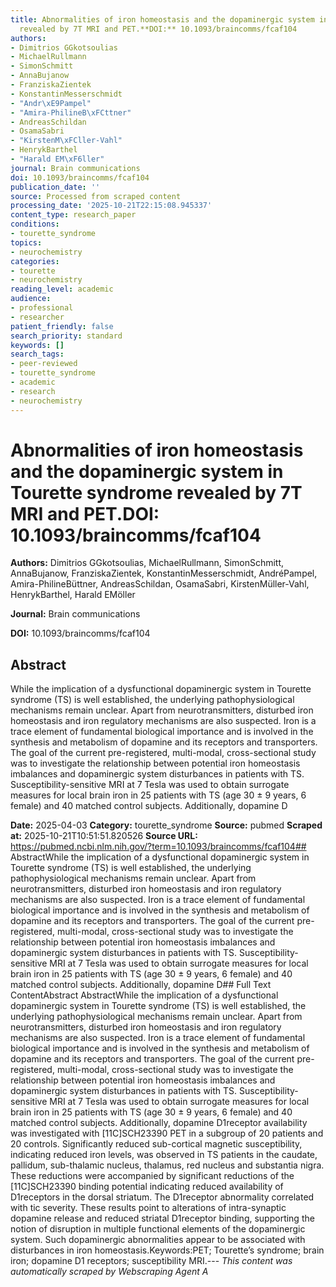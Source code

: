 ```yaml
---
title: Abnormalities of iron homeostasis and the dopaminergic system in Tourette syndrome
  revealed by 7T MRI and PET.**DOI:** 10.1093/braincomms/fcaf104
authors:
- Dimitrios GGkotsoulias
- MichaelRullmann
- SimonSchmitt
- AnnaBujanow
- FranziskaZientek
- KonstantinMesserschmidt
- "Andr\xE9Pampel"
- "Amira-PhilineB\xFCttner"
- AndreasSchildan
- OsamaSabri
- "KirstenM\xFCller-Vahl"
- HenrykBarthel
- "Harald EM\xF6ller"
journal: Brain communications
doi: 10.1093/braincomms/fcaf104
publication_date: ''
source: Processed from scraped content
processing_date: '2025-10-21T22:15:08.945337'
content_type: research_paper
conditions:
- tourette_syndrome
topics:
- neurochemistry
categories:
- tourette
- neurochemistry
reading_level: academic
audience:
- professional
- researcher
patient_friendly: false
search_priority: standard
keywords: []
search_tags:
- peer-reviewed
- tourette_syndrome
- academic
- research
- neurochemistry
---
```


# Abnormalities of iron homeostasis and the dopaminergic system in Tourette syndrome revealed by 7T MRI and PET.**DOI:** 10.1093/braincomms/fcaf104

**Authors:** Dimitrios GGkotsoulias, MichaelRullmann, SimonSchmitt, AnnaBujanow, FranziskaZientek, KonstantinMesserschmidt, AndréPampel, Amira-PhilineBüttner, AndreasSchildan, OsamaSabri, KirstenMüller-Vahl, HenrykBarthel, Harald EMöller

**Journal:** Brain communications

**DOI:** 10.1093/braincomms/fcaf104

## Abstract

While the implication of a dysfunctional dopaminergic system in Tourette syndrome (TS) is well established, the underlying pathophysiological mechanisms remain unclear. Apart from neurotransmitters, disturbed iron homeostasis and iron regulatory mechanisms are also suspected. Iron is a trace element of fundamental biological importance and is involved in the synthesis and metabolism of dopamine and its receptors and transporters. The goal of the current pre-registered, multi-modal, cross-sectional study was to investigate the relationship between potential iron homeostasis imbalances and dopaminergic system disturbances in patients with TS. Susceptibility-sensitive MRI at 7 Tesla was used to obtain surrogate measures for local brain iron in 25 patients with TS (age 30 ± 9 years, 6 female) and 40 matched control subjects. Additionally, dopamine D

**Date:** 2025-04-03
**Category:** tourette_syndrome
**Source:** pubmed
**Scraped at:** 2025-10-21T10:51:51.820526
**Source URL:** https://pubmed.ncbi.nlm.nih.gov/?term=10.1093/braincomms/fcaf104## AbstractWhile the implication of a dysfunctional dopaminergic system in Tourette syndrome (TS) is well established, the underlying pathophysiological mechanisms remain unclear. Apart from neurotransmitters, disturbed iron homeostasis and iron regulatory mechanisms are also suspected. Iron is a trace element of fundamental biological importance and is involved in the synthesis and metabolism of dopamine and its receptors and transporters. The goal of the current pre-registered, multi-modal, cross-sectional study was to investigate the relationship between potential iron homeostasis imbalances and dopaminergic system disturbances in patients with TS. Susceptibility-sensitive MRI at 7 Tesla was used to obtain surrogate measures for local brain iron in 25 patients with TS (age 30 ± 9 years, 6 female) and 40 matched control subjects. Additionally, dopamine D## Full Text ContentAbstract AbstractWhile the implication of a dysfunctional dopaminergic system in Tourette syndrome (TS) is well established, the underlying pathophysiological mechanisms remain unclear. Apart from neurotransmitters, disturbed iron homeostasis and iron regulatory mechanisms are also suspected. Iron is a trace element of fundamental biological importance and is involved in the synthesis and metabolism of dopamine and its receptors and transporters. The goal of the current pre-registered, multi-modal, cross-sectional study was to investigate the relationship between potential iron homeostasis imbalances and dopaminergic system disturbances in patients with TS. Susceptibility-sensitive MRI at 7 Tesla was used to obtain surrogate measures for local brain iron in 25 patients with TS (age 30 ± 9 years, 6 female) and 40 matched control subjects. Additionally, dopamine D1receptor availability was investigated with [11C]SCH23390 PET in a subgroup of 20 patients and 20 controls. Significantly reduced sub-cortical magnetic susceptibility, indicating reduced iron levels, was observed in TS patients in the caudate, pallidum, sub-thalamic nucleus, thalamus, red nucleus and substantia nigra. These reductions were accompanied by significant reductions of the [11C]SCH23390 binding potential indicating reduced availability of D1receptors in the dorsal striatum. The D1receptor abnormality correlated with tic severity. These results point to alterations of intra-synaptic dopamine release and reduced striatal D1receptor binding, supporting the notion of disruption in multiple functional elements of the dopaminergic system. Such dopaminergic abnormalities appear to be associated with disturbances in iron homeostasis.Keywords:PET; Tourette’s syndrome; brain iron; dopamine D1 receptors; susceptibility MRI.---
*This content was automatically scraped by Webscraping Agent A*